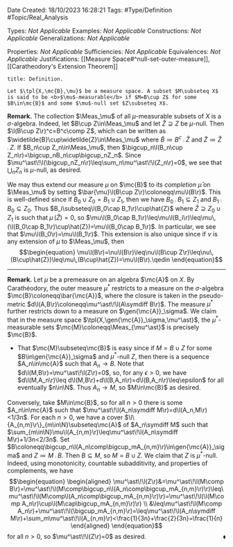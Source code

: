 <div class="topSpace"></div>

Date Created: 18/10/2023 16:28:21
Tags: #Type/Definition #Topic/Real_Analysis

Types: <i>Not Applicable</i>
Examples: <i>Not Applicable</i>
Constructions: <i>Not Applicable</i>
Generalizations: <i>Not Applicable</i>

Properties: <i>Not Applicable</i>
Sufficiencies: <i>Not Applicable</i>
Equivalences: <i>Not Applicable</i>
Justifications: [[Measure Space#^null-set-outer-measure]], [[Caratheodory's Extension Theorem]]

``` ad-Definition
title: Definition.

Let $\tpl{X,\mc{B},\mu}$ be a measure space. A subset $M\subseteq X$ is said to be <b>$\mu$-measurable</b> if $M=B\cup Z$ for some $B\in\mc{B}$ and some $\mu$-null set $Z\subseteq X$.

```

<b>Remark.</b> The collection $\Meas_\mu$ of all $\mu$-measurable subsets of $X$ is a $\sigma$-algebra. Indeed, let $B\cup Z\in\Meas_\mu$ and let $\hat{Z}\supseteq Z$ be $\mu$-null. Then $\l(B\cup Z\r)^c=B^c\comp Z$, which can be written as $\widetilde{B}\cup\widetilde{Z}\in\Meas_\mu$ where $\widetilde{B}\coloneqq B^c\comp\hat{Z}$ and $\widetilde{Z}\coloneqq\hat{Z}\comp Z$. If $B_n\cup Z_n\in\Meas_\mu$, then $\bigcup_n\l(B_n\cup Z_n\r)=\bigcup_nB_n\cup\bigcup_nZ_n$. Since $\mu^\ast\!\l(\bigcup_nZ_n\r)\leq\sum_n\mu^\ast\!\l(Z_n\r)=0$, we see that $\bigcup_nZ_n$ is $\mu$-null, as desired.

We may thus extend our measure $\mu$ on $\mc{B}$ to its <i>completion</i> $\bar{\mu}$ on $\Meas_\mu$ by setting $\bar{\mu}\l(B\cup Z\r)\coloneqq\mu\l(B\r)$. This is well-defined since if $B_0\cup Z_0=B_1\cup Z_1$, then we have $B_0\comp B_1\subseteq Z_1$ and $B_1\comp B_0\subseteq Z_0$. Thus $B_i\subseteq\l(B_0\cap B_1\r)\cup\hat{Z}$ where $\hat{Z}\supseteq Z_0\cup Z_1$ is such that $\mu\,(\hat{Z})=0$, so $\mu\l(B_0\cap B_1\r)\leq\mu\l(B_i\r)\leq\mu\,(\l(B_0\cap B_1\r)\cup\hat{Z})=\mu\l(B_0\cap B_1\r)$. In particular, we see that $\mu\l(B_0\r)=\mu\l(B_1\r)$. This extension is also unique since if $\nu$ is any extension of $\mu$ to $\Meas_\mu$, then
$$\begin{equation}
    \mu\l(B\r)=\nu\l(B\r)\leq\nu\l(B\cup Z\r)\leq\nu\,(B\cup\hat{Z})\leq\mu\,(B\cup\hat{Z})=\mu\l(B\r).\qedin
\end{equation}$$

---

<b>Remark.</b> Let $\mu$ be a premeasure on an algebra $\mc{A}$ on $X$. By Carathéodory, the outer measure $\mu^\ast$ restricts to a measure on the $\sigma$-algebra $\mc{B}\coloneqq\bar{\mc{A}}$, where the closure is taken in the pseudo-metric $d\l(A,B\r)\coloneqq\mu^\ast\!\l(A\symdiff B\r)$. The measure $\mu^\ast$ further restricts down to a measure on $\gen{\mc{A}}_\sigma$. We claim that in the measure space $\tpl{X,\gen{\mc{A}}_\sigma,\mu^\ast}$, the $\mu^\ast$-measurable sets $\mc{M}\coloneqq\Meas_{\mu^\ast}$ is precisely $\mc{B}$.
* That $\mc{M}\subseteq\mc{B}$ is easy since if $M=B\cup Z$ for some $B\in\gen{\mc{A}}_\sigma$ and $\mu^\ast$-null $Z$, then there is a sequence $A_n\in\mc{A}$ such that $A_n\to B$. Note that $d\l(M,B\r)=\mu^\ast\!\l(Z\r)=0$, so, for any $\epsilon>0$, we have $d\l(M,A_n\r)\leq d\l(M,B\r)+d\l(B,A_n\r)=d\l(B,A_n\r)\leq\epsilon$ for all eventually $n\in\N$. Thus $A_n\to M$, so $M\in\mc{B}$ as desired.

Conversely, take $M\in\mc{B}$, so for all $n>0$ there is some $A_n\in\mc{A}$ such that $\mu^\ast\!\l(A_n\symdiff M\r)=d\l(A_n,M\r)<1/3n$. For each $n>0$, we have a cover $\l\{A_{n,m}\r\}_{m\in\N}\subseteq\mc{A}$ of $A_n\symdiff M$ such that $\sum_{m\in\N}\mu\l(A_{n,m}\r)\leq\mu^\ast\!\l(A_n\symdiff M\r)+1/3n<2/3n$. Set $B\coloneqq\bigcup_n\l(A_n\comp\bigcup_mA_{n,m}\r)\in\gen{\mc{A}}_\sigma$ and $Z\coloneqq M\comp B$. Then $B\subseteq M$, so $M=B\cup Z$. We claim that $Z$ is $\mu^\ast$-null. Indeed, using monotonicity, countable subadditivity, and properties of complements, we have
$$\begin{equation}
    \begin{aligned}
        \mu^\ast\!\l(Z\r)&=\mu^\ast\!\l(M\comp B\r)=\mu^\ast\!\l(M\comp\bigcup_n\l(A_n\comp\bigcup_mA_{n,m}\r)\r)\leq\mu^\ast\!\l(M\comp\l(A_n\comp\bigcup_mA_{n,m}\r)\r)=\mu^\ast\!\l(\l(M\comp A_n\r)\cup\l(M\cap\bigcup_mA_{n,m}\r)\r) \\
        &\leq\mu^\ast\!\l(M\comp A_n\r)+\mu^\ast\!\l(\bigcup_mA_{n,m}\r)=\leq\mu^\ast\!\l(A_n\symdiff M\r)+\sum_m\mu^\ast\!\l(A_{n,m}\r)<\frac{1}{3n}+\frac{2}{3n}=\frac{1}{n}
    \end{aligned}
\end{equation}$$
for all $n>0$, so $\mu^\ast\!\l(Z\r)=0$ as desired.<span style="float:right;">$\blacklozenge$</span>

